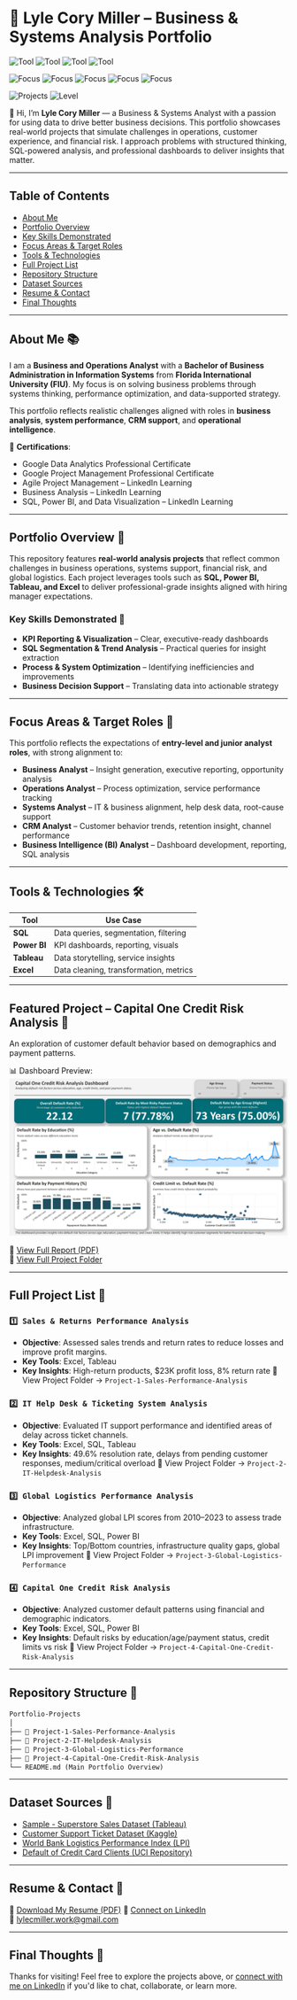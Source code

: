 # 📌 Lyle Cory Miller – Business & Systems Analysis Portfolio

![Tool](https://img.shields.io/badge/Tool-Excel-blue)
![Tool](https://img.shields.io/badge/Tool-SQL-blue)
![Tool](https://img.shields.io/badge/Tool-Power%20BI-gold)
![Tool](https://img.shields.io/badge/Tool-Tableau-lightgrey)

![Focus](https://img.shields.io/badge/Focus-Business%20Analysis-brightgreen)
![Focus](https://img.shields.io/badge/Focus-CRM-blueviolet)
![Focus](https://img.shields.io/badge/Focus-Operations%20Analysis-green)
![Focus](https://img.shields.io/badge/Focus-Systems%20Analysis-darkgreen)
![Focus](https://img.shields.io/badge/Focus-BI%20Analytics-darkblue)

![Projects](https://img.shields.io/badge/Projects-Real--World%20Datasets-informational)
![Level](https://img.shields.io/badge/Level-Entry--Level-orange)

👋 Hi, I’m **Lyle Cory Miller** — a Business & Systems Analyst with a passion for using data to drive better business decisions. This portfolio showcases real-world projects that simulate challenges in operations, customer experience, and financial risk. I approach problems with structured thinking, SQL-powered analysis, and professional dashboards to deliver insights that matter.

---

## Table of Contents
- [About Me](#about-me-)
- [Portfolio Overview](#portfolio-overview-)
- [Key Skills Demonstrated](#key-skills-demonstrated-)
- [Focus Areas & Target Roles](#focus-areas--target-roles-)
- [Tools & Technologies](#tools--technologies-)
- [Full Project List](#full-project-list-)
- [Repository Structure](#repository-structure-)
- [Dataset Sources](#dataset-sources-)
- [Resume & Contact](#resume--contact-)
- [Final Thoughts](#final-thoughts-)

---

## About Me 📚
I am a **Business and Operations Analyst** with a **Bachelor of Business Administration in Information Systems** from **Florida International University (FIU)**. My focus is on solving business problems through systems thinking, performance optimization, and data-supported strategy.

This portfolio reflects realistic challenges aligned with roles in **business analysis**, **system performance**, **CRM support**, and **operational intelligence**.

📜 **Certifications**:
- Google Data Analytics Professional Certificate  
- Google Project Management Professional Certificate  
- Agile Project Management – LinkedIn Learning  
- Business Analysis – LinkedIn Learning  
- SQL, Power BI, and Data Visualization – LinkedIn Learning

---

## Portfolio Overview 🧠
This repository features **real-world analysis projects** that reflect common challenges in business operations, systems support, financial risk, and global logistics. Each project leverages tools such as **SQL, Power BI, Tableau, and Excel** to deliver professional-grade insights aligned with hiring manager expectations.

### Key Skills Demonstrated 📌
- **KPI Reporting & Visualization** – Clear, executive-ready dashboards
- **SQL Segmentation & Trend Analysis** – Practical queries for insight extraction
- **Process & System Optimization** – Identifying inefficiencies and improvements
- **Business Decision Support** – Translating data into actionable strategy

---

## Focus Areas & Target Roles 💼
This portfolio reflects the expectations of **entry-level and junior analyst roles**, with strong alignment to:

- **Business Analyst** – Insight generation, executive reporting, opportunity analysis
- **Operations Analyst** – Process optimization, service performance tracking
- **Systems Analyst** – IT & business alignment, help desk data, root-cause support
- **CRM Analyst** – Customer behavior trends, retention insight, channel performance
- **Business Intelligence (BI) Analyst** – Dashboard development, reporting, SQL analysis

---

## Tools & Technologies 🛠️
| Tool        | Use Case                                      |
|-------------|-----------------------------------------------|
| **SQL**     | Data queries, segmentation, filtering         |
| **Power BI**| KPI dashboards, reporting, visuals            |
| **Tableau** | Data storytelling, service insights           |
| **Excel**   | Data cleaning, transformation, metrics        |

---

## Featured Project – Capital One Credit Risk Analysis 📌
An exploration of customer default behavior based on demographics and payment patterns.

📊 Dashboard Preview:  
![Capital One Dashboard](./Project-4-Capital-One-Credit-Risk-Analysis/CapitalOne_CreditRisk_Dashboard.png)

📄 [View Full Report (PDF)](./Project-4-Capital-One-Credit-Risk-Analysis/CapitalOne_CreditRisk_Analysis_Report.pdf)  
🔗 [View Full Project Folder](./Project-4-Capital-One-Credit-Risk-Analysis)

---

## Full Project List 📂
### `1️⃣ Sales & Returns Performance Analysis`
- **Objective**: Assessed sales trends and return rates to reduce losses and improve profit margins.
- **Key Tools**: Excel, Tableau
- **Key Insights**: High-return products, $23K profit loss, 8% return rate
🔗 View Project Folder → `Project-1-Sales-Performance-Analysis`

### `2️⃣ IT Help Desk & Ticketing System Analysis`
- **Objective**: Evaluated IT support performance and identified areas of delay across ticket channels.
- **Key Tools**: Excel, SQL, Tableau
- **Key Insights**: 49.6% resolution rate, delays from pending customer responses, medium/critical overload
🔗 View Project Folder → `Project-2-IT-Helpdesk-Analysis`

### `3️⃣ Global Logistics Performance Analysis`
- **Objective**: Analyzed global LPI scores from 2010–2023 to assess trade infrastructure.
- **Key Tools**: Excel, SQL, Power BI
- **Key Insights**: Top/Bottom countries, infrastructure quality gaps, global LPI improvement
🔗 View Project Folder → `Project-3-Global-Logistics-Performance`

### `4️⃣ Capital One Credit Risk Analysis`
- **Objective**: Analyzed customer default patterns using financial and demographic indicators.
- **Key Tools**: Excel, SQL, Power BI
- **Key Insights**: Default risks by education/age/payment status, credit limits vs risk
🔗 View Project Folder → `Project-4-Capital-One-Credit-Risk-Analysis`

---

## Repository Structure 📁
```
Portfolio-Projects
│
├── 📁 Project-1-Sales-Performance-Analysis
├── 📁 Project-2-IT-Helpdesk-Analysis
├── 📁 Project-3-Global-Logistics-Performance
├── 📁 Project-4-Capital-One-Credit-Risk-Analysis
└── README.md (Main Portfolio Overview)
```
---

## Dataset Sources 📌
- [Sample - Superstore Sales Dataset (Tableau)](https://www.tableau.com/sites/default/files/2021-05/Sample%20-%20Superstore.xls)
- [Customer Support Ticket Dataset (Kaggle)](https://www.kaggle.com/datasets/suraj520/customer-support-ticket-dataset)
- [World Bank Logistics Performance Index (LPI)](https://lpi.worldbank.org/international)
- [Default of Credit Card Clients (UCI Repository)](https://archive.ics.uci.edu/dataset/350/default+of+credit+card+clients)

---

## Resume & Contact 📄
📄 [Download My Resume (PDF)](https://github.com/user-attachments/files/19726884/LyleMiller_Resume_2025.pdf) 
🔗 [Connect on LinkedIn](https://www.linkedin.com/in/lylecorymiller)  
📧 lylecmiller.work@gmail.com

---

## Final Thoughts 📝
Thanks for visiting! Feel free to explore the projects above, or [connect with me on LinkedIn](https://www.linkedin.com/in/lylecorymiller) if you'd like to chat, collaborate, or learn more.

